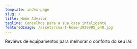 ```yaml
---
template: index-page
slug: /
title: Home Advisor
tagline: Conselhos para a sua casa inteligente
featuredImage: /assets/smart-home-3920905_640.jpg
---
```

Reviews de equipamentos para melhorar o conforto do seu lar.
